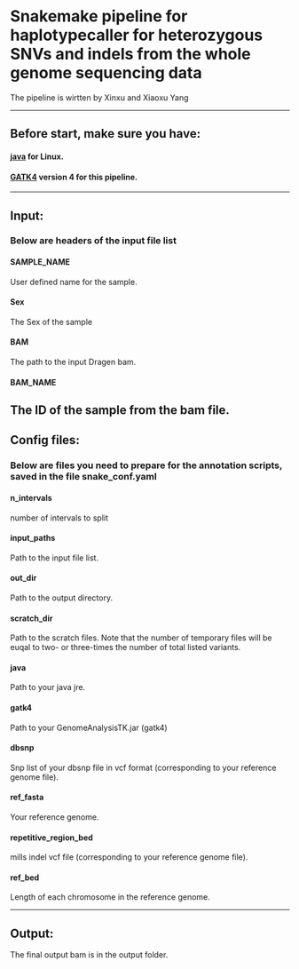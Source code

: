 # Snakemake pipeline for haplotypecaller for heterozygous SNVs and indels from the whole genome sequencing data

The pipeline is wirtten by Xinxu and Xiaoxu Yang

----------------------------

## Before start, make sure you have:
#### [java](https://www.java.com/en/download/help/linux_x64_install.xml) for Linux.
#### [GATK4](https://github.com/broadgsa/gatk/releases) version 4 for this pipeline.

----------------------------

## Input:
### Below are headers of the input file list
#### SAMPLE_NAME
User defined name for the sample.
#### Sex
The Sex of the sample 
#### BAM
The path to the input Dragen bam.
#### BAM_NAME
The ID of the sample from the bam file.
----------------------------

## Config files:
### Below are files you need to prepare for the annotation scripts, saved in the file snake_conf.yaml
#### n_intervals
number of intervals to split
#### input_paths
Path to the input file list.
#### out_dir
Path to the output directory.
#### scratch_dir
Path to the scratch files. Note that the number of temporary files will be euqal to two- or three-times the number of total listed variants.

#### java
Path to your java jre.
#### gatk4
Path to your GenomeAnalysisTK.jar (gatk4)

#### dbsnp
Snp list of your dbsnp file in vcf format (corresponding to your reference genome file).
#### ref_fasta
Your reference genome.
#### repetitive_region_bed
mills indel vcf file (corresponding to your reference genome file).
#### ref_bed
Length of each chromosome in the reference genome.



----------------------------

## Output:
The final output bam is in the output folder.


